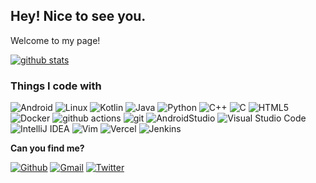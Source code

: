 ## Hey! Nice to see you.

<p>Welcome to my page! </p>
<p>
  <a href="https://github.com/onimur/handle-path-oz">
    <img alt="github stats" src="https://github-readme-stats.vercel.app/api?username=fwrite0920&show_icons=true&theme=shadow_red" />
  </a>
</p>
<h3>Things I code with</h3>
<p>
  	<img alt="Android" src="https://img.shields.io/badge/Android-3DDC84?style=flat-square&logo=android&logoColor=white" />
  <img alt="Linux" src="https://img.shields.io/badge/Linux-FCC624?style=flat-square&logo=linux&logoColor=black">
    <img alt="Kotlin" src="https://img.shields.io/badge/kotlin-%230095D5.svg?style=flat-square&logo=kotlin&logoColor=white"/>
  <img alt="Java" src="https://img.shields.io/badge/Java-ED8B00?style=flat-square&logo=openjdk&logoColor=white" />
	<img alt="Python" src="https://img.shields.io/badge/python-%2314354C.svg?style=flat-square&logo=python&logoColor=white"/>
 <img alt="C++" src="https://img.shields.io/badge/c++-%2300599C.svg?style=flat-square&logo=c%2B%2B&logoColor=white"/>
  <img alt="C" src="https://img.shields.io/badge/c-%2300599C.svg?style=flat-square&logo=c&logoColor=white"/>
  <img alt="HTML5" src="https://img.shields.io/badge/html5-%23E34F26.svg?style=flat-square&logo=html5&logoColor=white"/>
  <img alt="Docker" src="https://img.shields.io/badge/-Docker-46a2f1?style=flat-square&logo=docker&logoColor=white" />
  <img alt="github actions" src="https://img.shields.io/badge/-Github_Actions-2088FF?style=flat-square&logo=github-actions&logoColor=white" />
  <img alt="git" src="https://img.shields.io/badge/-Git-F05032?style=flat-square&logo=git&logoColor=white" />
   <img alt="AndroidStudio" src="https://img.shields.io/badge/-AndroidStudio-45b8d8?style=flat-square&logo=AndroidStudio&logoColor=white" />
  <img alt="Visual Studio Code" src="https://img.shields.io/badge/VisualStudioCode-0078d7.svg?style=flat-square&logo=visual-studio-code&logoColor=white"/>
  <img alt="IntelliJ IDEA" src="https://img.shields.io/badge/IntelliJIDEA-000000.svg?style=flat-square&logo=intellij-idea&logoColor=white"/>
  <img alt="Vim" src="https://img.shields.io/badge/VIM-%2311AB00.svg?style=flat-square&logo=vim&logoColor=white"/>
  <img alt="Vercel" src="https://img.shields.io/badge/vercel-%23000000.svg?style=flat-square&logo=vercel&logoColor=white"/>
 <img alt="Jenkins" src="https://img.shields.io/badge/jenkins-%232C5263.svg?style=flat-square&logo=jenkins&logoColor=white"/>
</p>

**Can you find me?**

[![Github](https://img.shields.io/badge/-Github-000?style=flat&logo=Github&logoColor=white)](https://github.com/fwrite0920)
[![Gmail](https://img.shields.io/badge/-Gmail-c14438?style=flat&logo=Gmail&logoColor=white)](mailto:fengweisb@gmail.com)
[![Twitter](https://img.shields.io/badge/-Twitter-000?style=flat&logo=Twitter&logoColor=white)](https://x.com/fwrite_site)

